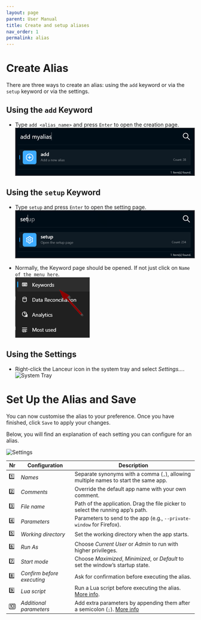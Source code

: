 ```yaml
---
layout: page
parent: User Manual
title: Create and setup aliases
nav_order: 1
permalink: alias
---
```


# Create Alias

There are three ways to create an alias: using the `add` keyword or via the `setup` keyword or via the settings.

## Using the `add` Keyword

-   Type `add <alias_name>` and press `Enter` to open the creation page.<br>
    ![Add Keyword](../assets/images/usermanual/create_alias_keyword.png)

## Using the `setup` Keyword

-   Type `setup` and press `Enter` to open the setting page.<br>
    ![Setup alias](../assets/images/usermanual/setup_alias.png)

-   Normally, the Keyword page should be opened. If not just click on `Name of the menu here`.<br>
    ![Settings menu](../assets/images/usermanual/settings_menu.png)

## Using the Settings

-   Right-click the Lanceur icon in the system tray and select _Settings..._.<br>
    ![System Tray](../../assets/images/usermanual/system_tray_settings.png)

# Set Up the Alias and Save

You can now customise the alias to your preference. Once you have finished, click `Save` to apply your changes.

Below, you will find an explanation of each setting you can configure for an alias.

![Settings](../../../assets/images/usermanual/create_alias.png)

| Nr  | Configuration              | Description                                                                          |
| --- | -------------------------- | ------------------------------------------------------------------------------------ |
| 1️⃣  | _Names_                    | Separate synonyms with a comma (`,`), allowing multiple names to start the same app. |
| 2️⃣  | _Comments_                 | Override the default app name with your own comment.                                 |
| 3️⃣  | _File name_                | Path of the application. Drag the file picker to select the running app’s path.      |
| 4️⃣  | _Parameters_               | Parameters to send to the app (e.g., `--private-window` for Firefox).                |
| 5️⃣  | _Working directory_        | Set the working directory when the app starts.                                       |
| 6️⃣  | _Run As_                   | Choose _Current User_ or _Admin_ to run with higher privileges.                      |
| 7️⃣  | _Start mode_               | Choose _Maximized_, _Minimized_, or _Default_ to set the window’s startup state.     |
| 8️⃣  | _Confirm before executing_ | Ask for confirmation before executing the alias.                                     |
| 9️⃣  | _Lua script_               | Run a Lua script before executing the alias. [More info][lk_2].                      |
| 🔟  | _Additional parameters_    | Add extra parameters by appending them after a semicolon (`;`). [More info][lk_1]    |

[lk_1]: ./addparams.html
[lk_2]: ./luascripting.html
